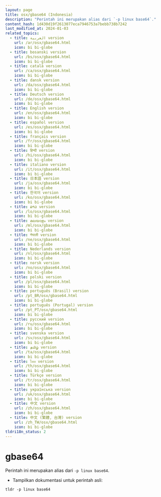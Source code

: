 ```yaml
---
layout: page
title: osx/gbase64 (Indonesia)
description: "Perintah ini merupakan alias dari `-p linux base64`."
content_hash: 1d430d19f2613077eca7946753a7bebb738b7242
last_modified_at: 2024-01-03
related_topics:
  - title: العربية version
    url: /ar/osx/gbase64.html
    icon: bi bi-globe
  - title: bosanski version
    url: /bs/osx/gbase64.html
    icon: bi bi-globe
  - title: català version
    url: /ca/osx/gbase64.html
    icon: bi bi-globe
  - title: dansk version
    url: /da/osx/gbase64.html
    icon: bi bi-globe
  - title: Deutsch version
    url: /de/osx/gbase64.html
    icon: bi bi-globe
  - title: English version
    url: /en/osx/gbase64.html
    icon: bi bi-globe
  - title: español version
    url: /es/osx/gbase64.html
    icon: bi bi-globe
  - title: français version
    url: /fr/osx/gbase64.html
    icon: bi bi-globe
  - title: हिन्दी version
    url: /hi/osx/gbase64.html
    icon: bi bi-globe
  - title: italiano version
    url: /it/osx/gbase64.html
    icon: bi bi-globe
  - title: 日本語 version
    url: /ja/osx/gbase64.html
    icon: bi bi-globe
  - title: 한국어 version
    url: /ko/osx/gbase64.html
    icon: bi bi-globe
  - title: ລາວ version
    url: /lo/osx/gbase64.html
    icon: bi bi-globe
  - title: മലയാളം version
    url: /ml/osx/gbase64.html
    icon: bi bi-globe
  - title: नेपाली version
    url: /ne/osx/gbase64.html
    icon: bi bi-globe
  - title: Nederlands version
    url: /nl/osx/gbase64.html
    icon: bi bi-globe
  - title: norsk version
    url: /no/osx/gbase64.html
    icon: bi bi-globe
  - title: polski version
    url: /pl/osx/gbase64.html
    icon: bi bi-globe
  - title: português (Brasil) version
    url: /pt_BR/osx/gbase64.html
    icon: bi bi-globe
  - title: português (Portugal) version
    url: /pt_PT/osx/gbase64.html
    icon: bi bi-globe
  - title: русский version
    url: /ru/osx/gbase64.html
    icon: bi bi-globe
  - title: svenska version
    url: /sv/osx/gbase64.html
    icon: bi bi-globe
  - title: தமிழ் version
    url: /ta/osx/gbase64.html
    icon: bi bi-globe
  - title: ไทย version
    url: /th/osx/gbase64.html
    icon: bi bi-globe
  - title: Türkçe version
    url: /tr/osx/gbase64.html
    icon: bi bi-globe
  - title: українська version
    url: /uk/osx/gbase64.html
    icon: bi bi-globe
  - title: 中文 version
    url: /zh/osx/gbase64.html
    icon: bi bi-globe
  - title: 中文 (繁體, 台灣) version
    url: /zh_TW/osx/gbase64.html
    icon: bi bi-globe
tldri18n_status: 2
---
```

# gbase64

Perintah ini merupakan alias dari `-p linux base64`.

- Tampilkan dokumentasi untuk perintah asli:

`tldr -p linux base64`
